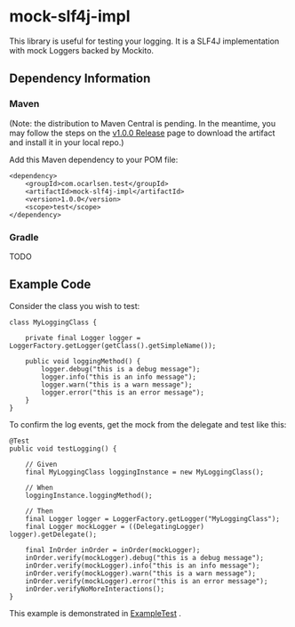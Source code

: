 # mock-slf4j-impl

This library is useful for testing your logging. It is a SLF4J implementation with mock Loggers backed by Mockito.

## Dependency Information

### Maven

(Note: the distribution to Maven Central is pending. In the meantime, you may follow the steps on
the [v1.0.0 Release](https://github.com/ocarlsen/mock-slf4j-impl/releases/tag/v1.0.0) page to download the artifact and
install it in your local repo.)

Add this Maven dependency to your POM file:

    <dependency>
        <groupId>com.ocarlsen.test</groupId>
        <artifactId>mock-slf4j-impl</artifactId>
        <version>1.0.0</version>
        <scope>test</scope>
    </dependency>

### Gradle

TODO

## Example Code

Consider the class you wish to test:

    class MyLoggingClass {

        private final Logger logger = LoggerFactory.getLogger(getClass().getSimpleName());

        public void loggingMethod() {
            logger.debug("this is a debug message");
            logger.info("this is an info message");
            logger.warn("this is a warn message");
            logger.error("this is an error message");
        }
    }

To confirm the log events, get the mock from the delegate and test like this:

    @Test
    public void testLogging() {

        // Given
        final MyLoggingClass loggingInstance = new MyLoggingClass();

        // When
        loggingInstance.loggingMethod();

        // Then
        final Logger logger = LoggerFactory.getLogger("MyLoggingClass");
        final Logger mockLogger = ((DelegatingLogger) logger).getDelegate();

        final InOrder inOrder = inOrder(mockLogger);
        inOrder.verify(mockLogger).debug("this is a debug message");
        inOrder.verify(mockLogger).info("this is an info message");
        inOrder.verify(mockLogger).warn("this is a warn message");
        inOrder.verify(mockLogger).error("this is an error message");
        inOrder.verifyNoMoreInteractions();
    }

This example is demonstrated
in [ExampleTest](https://github.com/ocarlsen/mock-slf4j-impl/blob/main/src/test/java/com/ocarlsen/test/ExampleTest.java)
.

